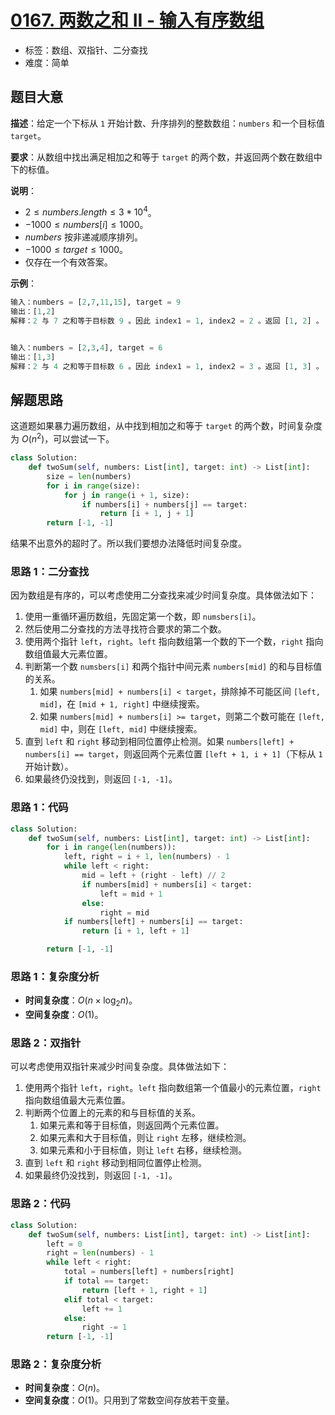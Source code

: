# [0167. 两数之和 II - 输入有序数组](https://leetcode.cn/problems/two-sum-ii-input-array-is-sorted/)

- 标签：数组、双指针、二分查找
- 难度：简单

## 题目大意

**描述**：给定一个下标从 `1` 开始计数、升序排列的整数数组：`numbers` 和一个目标值 `target`。

**要求**：从数组中找出满足相加之和等于 `target` 的两个数，并返回两个数在数组中下的标值。

**说明**：

- $2 \le numbers.length \le 3 * 10^4$。
- $-1000 \le numbers[i] \le 1000$。
- $numbers$ 按非递减顺序排列。
- $-1000 \le target \le 1000$。
- 仅存在一个有效答案。

**示例**：

```Python
输入：numbers = [2,7,11,15], target = 9
输出：[1,2]
解释：2 与 7 之和等于目标数 9 。因此 index1 = 1, index2 = 2 。返回 [1, 2] 。


输入：numbers = [2,3,4], target = 6
输出：[1,3]
解释：2 与 4 之和等于目标数 6 。因此 index1 = 1, index2 = 3 。返回 [1, 3] 。
```

## 解题思路

这道题如果暴力遍历数组，从中找到相加之和等于 `target` 的两个数，时间复杂度为 $O(n^2)$，可以尝试一下。

```Python
class Solution:
    def twoSum(self, numbers: List[int], target: int) -> List[int]:
        size = len(numbers)
        for i in range(size):
            for j in range(i + 1, size):
                if numbers[i] + numbers[j] == target:
                    return [i + 1, j + 1]
        return [-1, -1]
```

结果不出意外的超时了。所以我们要想办法降低时间复杂度。

### 思路 1：二分查找

因为数组是有序的，可以考虑使用二分查找来减少时间复杂度。具体做法如下：

1. 使用一重循环遍历数组，先固定第一个数，即 `numsbers[i]`。
2. 然后使用二分查找的方法寻找符合要求的第二个数。
3. 使用两个指针 `left`，`right`。`left` 指向数组第一个数的下一个数，`right` 指向数组值最大元素位置。
4. 判断第一个数 `numsbers[i]` 和两个指针中间元素 `numbers[mid]` 的和与目标值的关系。
   1. 如果 `numbers[mid] + numbers[i] < target`，排除掉不可能区间 `[left, mid]`，在 `[mid + 1, right]` 中继续搜索。
   2. 如果 `numbers[mid] + numbers[i] >= target`，则第二个数可能在 `[left, mid]` 中，则在 `[left, mid]` 中继续搜索。
5. 直到 `left` 和 `right` 移动到相同位置停止检测。如果 `numbers[left] + numbers[i] == target`，则返回两个元素位置 `[left + 1, i + 1]`（下标从 `1` 开始计数）。
6. 如果最终仍没找到，则返回 `[-1, -1]`。

### 思路 1：代码

```Python
class Solution:
    def twoSum(self, numbers: List[int], target: int) -> List[int]:
        for i in range(len(numbers)):
            left, right = i + 1, len(numbers) - 1
            while left < right:
                mid = left + (right - left) // 2
                if numbers[mid] + numbers[i] < target:
                    left = mid + 1
                else:
                    right = mid
            if numbers[left] + numbers[i] == target:
                return [i + 1, left + 1]

        return [-1, -1]
```

### 思路 1：复杂度分析

- **时间复杂度**：$O(n \times \log_2 n)$。
- **空间复杂度**：$O(1)$。

### 思路 2：双指针

可以考虑使用双指针来减少时间复杂度。具体做法如下：

1. 使用两个指针 `left`，`right`。`left` 指向数组第一个值最小的元素位置，`right` 指向数组值最大元素位置。
2. 判断两个位置上的元素的和与目标值的关系。
   1. 如果元素和等于目标值，则返回两个元素位置。
   2. 如果元素和大于目标值，则让 `right` 左移，继续检测。
   3. 如果元素和小于目标值，则让 `left` 右移，继续检测。
3. 直到 `left` 和 `right` 移动到相同位置停止检测。
4. 如果最终仍没找到，则返回 `[-1, -1]`。

### 思路 2：代码

```Python
class Solution:
    def twoSum(self, numbers: List[int], target: int) -> List[int]:
        left = 0
        right = len(numbers) - 1
        while left < right:
            total = numbers[left] + numbers[right]
            if total == target:
                return [left + 1, right + 1]
            elif total < target:
                left += 1
            else:
                right -= 1
        return [-1, -1]
```

### 思路 2：复杂度分析

- **时间复杂度**：$O(n)$。
- **空间复杂度**：$O(1)$。只用到了常数空间存放若干变量。

